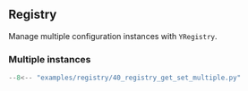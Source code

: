 ## Registry

Manage multiple configuration instances with `YRegistry`.

### Multiple instances

```python
--8<-- "examples/registry/40_registry_get_set_multiple.py"
```


